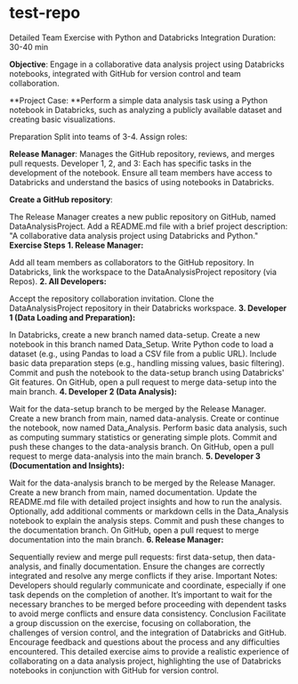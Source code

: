 # test-repo
Detailed Team Exercise with Python and Databricks Integration
Duration: 30-40 min

**Objective**: Engage in a collaborative data analysis project using Databricks notebooks, integrated with GitHub for version control and team collaboration.

**Project Case:
**Perform a simple data analysis task using a Python notebook in Databricks, such as analyzing a publicly available dataset and creating basic visualizations.

Preparation
Split into teams of 3-4. Assign roles:

**Release Manager**: Manages the GitHub repository, reviews, and merges pull requests.
Developer 1, 2, and 3: Each has specific tasks in the development of the notebook.
Ensure all team members have access to Databricks and understand the basics of using notebooks in Databricks.

**Create a GitHub repository**:

The Release Manager creates a new public repository on GitHub, named DataAnalysisProject.
Add a README.md file with a brief project description: "A collaborative data analysis project using Databricks and Python."
**Exercise Steps**
**1. Release Manager:**

Add all team members as collaborators to the GitHub repository.
In Databricks, link the workspace to the DataAnalysisProject repository (via Repos).
**2. All Developers:**

Accept the repository collaboration invitation.
Clone the DataAnalysisProject repository in their Databricks workspace.
**3. Developer 1 (Data Loading and Preparation):**

In Databricks, create a new branch named data-setup.
Create a new notebook in this branch named Data_Setup.
Write Python code to load a dataset (e.g., using Pandas to load a CSV file from a public URL).
Include basic data preparation steps (e.g., handling missing values, basic filtering).
Commit and push the notebook to the data-setup branch using Databricks' Git features.
On GitHub, open a pull request to merge data-setup into the main branch.
**4. Developer 2 (Data Analysis):**

Wait for the data-setup branch to be merged by the Release Manager.
Create a new branch from main, named data-analysis.
Create or continue the notebook, now named Data_Analysis.
Perform basic data analysis, such as computing summary statistics or generating simple plots.
Commit and push these changes to the data-analysis branch.
On GitHub, open a pull request to merge data-analysis into the main branch.
**5. Developer 3 (Documentation and Insights):**

Wait for the data-analysis branch to be merged by the Release Manager.
Create a new branch from main, named documentation.
Update the README.md file with detailed project insights and how to run the analysis.
Optionally, add additional comments or markdown cells in the Data_Analysis notebook to explain the analysis steps.
Commit and push these changes to the documentation branch.
On GitHub, open a pull request to merge documentation into the main branch.
**6. Release Manager:**

Sequentially review and merge pull requests: first data-setup, then data-analysis, and finally documentation.
Ensure the changes are correctly integrated and resolve any merge conflicts if they arise.
Important Notes:
Developers should regularly communicate and coordinate, especially if one task depends on the completion of another.
It’s important to wait for the necessary branches to be merged before proceeding with dependent tasks to avoid merge conflicts and ensure data consistency.
Conclusion
Facilitate a group discussion on the exercise, focusing on collaboration, the challenges of version control, and the integration of Databricks and GitHub.
Encourage feedback and questions about the process and any difficulties encountered.
This detailed exercise aims to provide a realistic experience of collaborating on a data analysis project, highlighting the use of Databricks notebooks in conjunction with GitHub for version control.

